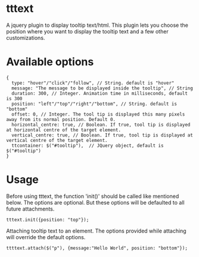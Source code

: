 tttext
======

A jquery plugin to display tooltip text/html.
This plugin lets you choose the position where you want to display the tooltip text 
and a few other customizations.


Available options
=================
	{
	  type: "hover"/"click"/"follow", // String. default is "hover"
	  message: "The message to be displayed inside the tooltip", // String
  	  duration: 300, // Integer. Animation time in milliseconds, default is 300
	  position: "left"/"top"/"right"/"bottom", // String. default is "bottom"
	  offset: 0, // Integer. The tool tip is displayed this many pixels away from its normal position. Default 0.
	  horizontal_centre: true, // Boolean. If true, tool tip is displayed at horizontal centre of the target element.
	  vertical_centre: true, // Boolean. If true, tool tip is displayed at vertical centre of the target element.
	  ttcontainer: $("#tooltip"),  // JQuery object, default is $("#tooltip")
	}
	
	
Usage
=====
  Before using tttext, the function 'init()' should be called like mentioned below.
  The options are optional. But these options will be defaulted to all future attachments.
  
    tttext.init({position: "top"});
  
  Attaching tooltip text to an element. The options provided while attaching will
  override the default options.
    
    ttttext.attach($("p"), {message:"Hello World", position: "bottom"});
    
